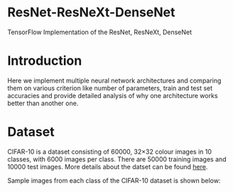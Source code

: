 # ResNet-ResNeXt-DenseNet
TensorFlow Implementation of the ResNet, ResNeXt, DenseNet


# Introduction

Here we implement multiple neural network architectures and comparing them on various criterion like number of parameters, train and test set accuracies and provide detailed analysis of why one architecture works better than another one.


# Dataset

CIFAR-10 is a dataset consisting of 60000, 32×32 colour images in 10 classes, with 6000 images per class. There are 50000 training images and 10000 test images. More details about the datset can be found [here](http://www.cs.toronto.edu/~kriz/cifar.html).

Sample images from each class of the CIFAR-10 dataset is shown below:

